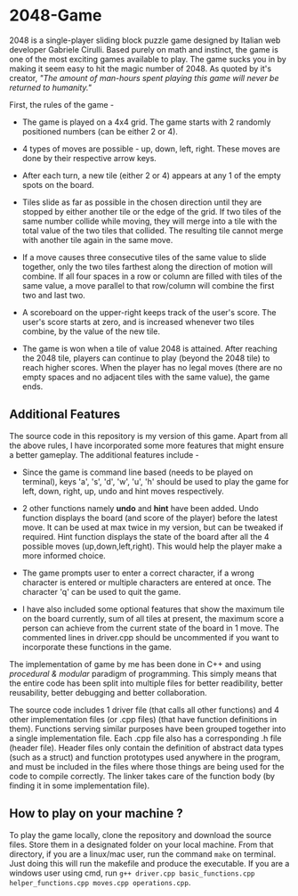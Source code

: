 # 2048-Game
2048 is a single-player sliding block puzzle game designed by Italian web developer Gabriele Cirulli. Based purely on math and instinct, the game is one of the most exciting games available to play. The game sucks you in by making it seem easy to hit the magic number of 2048. As quoted by it's creator, *"The amount of man-hours spent playing this game will never be returned to humanity."*

First, the rules of the game - 
* The game is played on a 4x4 grid. The game starts with 2 randomly positioned numbers (can be either 2 or 4).
* 4 types of moves are possible - up, down, left, right. These moves are done by their respective arrow keys.
* After each turn, a new tile (either 2 or 4) appears at any 1 of the empty spots on the board.
* Tiles slide as far as possible in the chosen direction until they are stopped by either another tile or the edge of the grid. If two tiles of the same number collide while moving, they will merge into a tile with the total value of the two tiles that collided. The resulting tile cannot merge with another tile again in the same move.


* If a move causes three consecutive tiles of the same value to slide together, only the two tiles farthest along the direction of motion will combine. If all four spaces in a row or column are filled with tiles of the same value, a move parallel to that row/column will combine the first two and last two.

* A scoreboard on the upper-right keeps track of the user's score. The user's score starts at zero, and is increased whenever two tiles combine, by the value of the new tile.
* The game is won when a tile of value 2048 is attained. After reaching the 2048 tile, players can continue to play (beyond the 2048 tile) to reach higher scores. When the player has no legal moves (there are no empty spaces and no adjacent tiles with the same value), the game ends.

## Additional Features 
The source code in this repository is my version of this game. Apart from all the above rules, I have incorporated some more features that might ensure a better gameplay. The additional features include - 
* Since the game is command line based (needs to be played on terminal), keys 'a', 's', 'd', 'w', 'u', 'h' should be used to play the game for left, down, right, up, undo and hint moves respectively.

* 2 other functions namely **undo** and **hint** have been added. Undo function displays the board (and score of the player) before the latest move. It can be used at max twice in my version, but can be tweaked if required. Hint function displays the state of the board after all the 4 possible moves (up,down,left,right). This would help the player make a more informed choice.

* The game prompts user to enter a correct character, if a wrong character is entered or multiple characters are entered at once. The character 'q' can be used to quit the game.

* I have also included some optional features that show the maximum tile on the board currently, sum of all tiles at present, the maximum score a person can achieve from the current state of the board in 1 move. The commented lines in driver.cpp should be uncommented if you want to incorporate these functions in the game. 

The implementation of game by me has been done in C++ and using *procedural & modular* paradigm of programming. This simply means that the entire code has been split into multiple files for better readibility, better reusability, better debugging and better collaboration.

The source code includes 1 driver file (that calls all other functions) and 4 other implementation files (or .cpp files)  (that have function definitions in them). Functions serving similar purposes have been grouped together into a single implementation file. Each .cpp file also has a corresponding .h file (header file). Header files only contain the  definition of abstract data types (such as a struct) and function prototypes used anywhere in the program, and must be included in the files where those things are being used for the code to compile correctly. The linker takes care of the function body (by finding it in some implementation file).

## How to play on your machine ?
To play the game locally, clone the repository and download the source files. Store them in a designated folder on your local machine. From that directory, if you are a linux/mac user, run the command `make` on terminal. Just doing this will run the makefile and produce the executable. If you are a windows user using cmd, run `g++ driver.cpp basic_functions.cpp helper_functions.cpp moves.cpp operations.cpp`.
